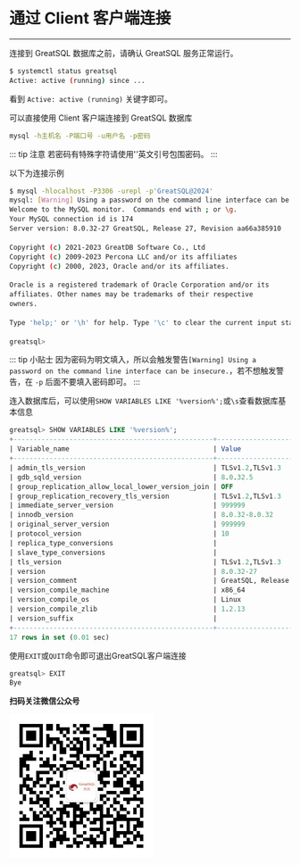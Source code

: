 # 通过 Client 客户端连接
---

连接到 GreatSQL 数据库之前，请确认 GreatSQL 服务正常运行。

```bash
$ systemctl status greatsql
Active: active (running) since ...
```
看到 `Active: active (running)` 关键字即可。

可以直接使用 Client 客户端连接到 GreatSQL 数据库

```bash
mysql -h主机名 -P端口号 -u用户名 -p密码
```

::: tip 注意
若密码有特殊字符请使用''英文引号包围密码。
:::

以下为连接示例

```bash
$ mysql -hlocalhost -P3306 -urepl -p'GreatSQL@2024'
mysql: [Warning] Using a password on the command line interface can be insecure.
Welcome to the MySQL monitor.  Commands end with ; or \g.
Your MySQL connection id is 174
Server version: 8.0.32-27 GreatSQL, Release 27, Revision aa66a385910

Copyright (c) 2021-2023 GreatDB Software Co., Ltd
Copyright (c) 2009-2023 Percona LLC and/or its affiliates
Copyright (c) 2000, 2023, Oracle and/or its affiliates.

Oracle is a registered trademark of Oracle Corporation and/or its
affiliates. Other names may be trademarks of their respective
owners.

Type 'help;' or '\h' for help. Type '\c' to clear the current input statement.

greatsql> 
```

::: tip 小贴士
因为密码为明文填入，所以会触发警告`[Warning] Using a password on the command line interface can be insecure.`，若不想触发警告，在 `-p` 后面不要填入密码即可。
:::

连入数据库后，可以使用`SHOW VARIABLES LIKE '%version%';`或`\s`查看数据库基本信息

```sql
greatsql> SHOW VARIABLES LIKE '%version%';
+--------------------------------------------------+--------------------------------------------+
| Variable_name                                    | Value                                      |
+--------------------------------------------------+--------------------------------------------+
| admin_tls_version                                | TLSv1.2,TLSv1.3                            |
| gdb_sqld_version                                 | 8.0.32.5                                   |
| group_replication_allow_local_lower_version_join | OFF                                        |
| group_replication_recovery_tls_version           | TLSv1.2,TLSv1.3                            |
| immediate_server_version                         | 999999                                     |
| innodb_version                                   | 8.0.32-8.0.32                              |
| original_server_version                          | 999999                                     |
| protocol_version                                 | 10                                         |
| replica_type_conversions                         |                                            |
| slave_type_conversions                           |                                            |
| tls_version                                      | TLSv1.2,TLSv1.3                            |
| version                                          | 8.0.32-27                                  |
| version_comment                                  | GreatSQL, Release 27, Revision aa66a385910 |
| version_compile_machine                          | x86_64                                     |
| version_compile_os                               | Linux                                      |
| version_compile_zlib                             | 1.2.13                                     |
| version_suffix                                   |                                            |
+--------------------------------------------------+--------------------------------------------+
17 rows in set (0.01 sec)
```

使用`EXIT`或`QUIT`命令即可退出GreatSQL客户端连接

```sql
greatsql> EXIT
Bye
```


**扫码关注微信公众号**

![greatsql-wx](../greatsql-wx.jpg)
